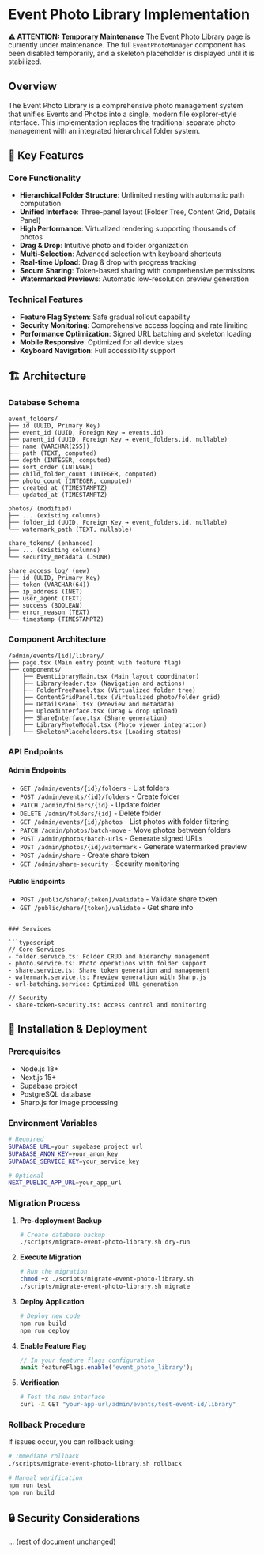 # Event Photo Library Implementation

**⚠️ ATTENTION: Temporary Maintenance**
The Event Photo Library page is currently under maintenance. The full `EventPhotoManager` component has been disabled temporarily, and a skeleton placeholder is displayed until it is stabilized.

## Overview

The Event Photo Library is a comprehensive photo management system that unifies Events and Photos into a single, modern file explorer-style interface. This implementation replaces the traditional separate photo management with an integrated hierarchical folder system.

## 🎯 Key Features

### Core Functionality
- **Hierarchical Folder Structure**: Unlimited nesting with automatic path computation
- **Unified Interface**: Three-panel layout (Folder Tree, Content Grid, Details Panel)
- **High Performance**: Virtualized rendering supporting thousands of photos
- **Drag & Drop**: Intuitive photo and folder organization
- **Multi-Selection**: Advanced selection with keyboard shortcuts
- **Real-time Upload**: Drag & drop with progress tracking
- **Secure Sharing**: Token-based sharing with comprehensive permissions
- **Watermarked Previews**: Automatic low-resolution preview generation

### Technical Features
- **Feature Flag System**: Safe gradual rollout capability
- **Security Monitoring**: Comprehensive access logging and rate limiting
- **Performance Optimization**: Signed URL batching and skeleton loading
- **Mobile Responsive**: Optimized for all device sizes
- **Keyboard Navigation**: Full accessibility support

## 🏗️ Architecture

### Database Schema

```
event_folders/
├── id (UUID, Primary Key)
├── event_id (UUID, Foreign Key → events.id)
├── parent_id (UUID, Foreign Key → event_folders.id, nullable)
├── name (VARCHAR(255))
├── path (TEXT, computed)
├── depth (INTEGER, computed)
├── sort_order (INTEGER)
├── child_folder_count (INTEGER, computed)
├── photo_count (INTEGER, computed)
├── created_at (TIMESTAMPTZ)
└── updated_at (TIMESTAMPTZ)

photos/ (modified)
├── ... (existing columns)
├── folder_id (UUID, Foreign Key → event_folders.id, nullable)
└── watermark_path (TEXT, nullable)

share_tokens/ (enhanced)
├── ... (existing columns)
└── security_metadata (JSONB)

share_access_log/ (new)
├── id (UUID, Primary Key)
├── token (VARCHAR(64))
├── ip_address (INET)
├── user_agent (TEXT)
├── success (BOOLEAN)
├── error_reason (TEXT)
└── timestamp (TIMESTAMPTZ)
```

### Component Architecture

```
/admin/events/[id]/library/
├── page.tsx (Main entry point with feature flag)
├── components/
│   ├── EventLibraryMain.tsx (Main layout coordinator)
│   ├── LibraryHeader.tsx (Navigation and actions)
│   ├── FolderTreePanel.tsx (Virtualized folder tree)
│   ├── ContentGridPanel.tsx (Virtualized photo/folder grid)
│   ├── DetailsPanel.tsx (Preview and metadata)
│   ├── UploadInterface.tsx (Drag & drop upload)
│   ├── ShareInterface.tsx (Share generation)
│   ├── LibraryPhotoModal.tsx (Photo viewer integration)
│   └── SkeletonPlaceholders.tsx (Loading states)
```

### API Endpoints

#### Admin Endpoints
- `GET /admin/events/{id}/folders` - List folders
- `POST /admin/events/{id}/folders` - Create folder
- `PATCH /admin/folders/{id}` - Update folder
- `DELETE /admin/folders/{id}` - Delete folder
- `GET /admin/events/{id}/photos` - List photos with folder filtering
- `PATCH /admin/photos/batch-move` - Move photos between folders
- `POST /admin/photos/batch-urls` - Generate signed URLs
- `POST /admin/photos/{id}/watermark` - Generate watermarked preview
- `POST /admin/share` - Create share token
- `GET /admin/share-security` - Security monitoring

#### Public Endpoints
- `POST /public/share/{token}/validate` - Validate share token
- `GET /public/share/{token}/validate` - Get share info
```

### Services

```typescript
// Core Services
- folder.service.ts: Folder CRUD and hierarchy management
- photo.service.ts: Photo operations with folder support
- share.service.ts: Share token generation and management
- watermark.service.ts: Preview generation with Sharp.js
- url-batching.service: Optimized URL generation

// Security
- share-token-security.ts: Access control and monitoring
```

## 🚀 Installation & Deployment

### Prerequisites

- Node.js 18+  
- Next.js 15+  
- Supabase project  
- PostgreSQL database  
- Sharp.js for image processing

### Environment Variables

```bash
# Required
SUPABASE_URL=your_supabase_project_url
SUPABASE_ANON_KEY=your_anon_key
SUPABASE_SERVICE_KEY=your_service_key

# Optional
NEXT_PUBLIC_APP_URL=your_app_url
```

### Migration Process

1. **Pre-deployment Backup**
   ```bash
   # Create database backup
   ./scripts/migrate-event-photo-library.sh dry-run
   ```

2. **Execute Migration**
   ```bash
   # Run the migration
   chmod +x ./scripts/migrate-event-photo-library.sh
   ./scripts/migrate-event-photo-library.sh migrate
   ```

3. **Deploy Application**
   ```bash
   # Deploy new code
   npm run build
   npm run deploy
   ```

4. **Enable Feature Flag**
   ```typescript
   // In your feature flags configuration
   await featureFlags.enable('event_photo_library');
   ```

5. **Verification**
   ```bash
   # Test the new interface
   curl -X GET "your-app-url/admin/events/test-event-id/library"
   ```

### Rollback Procedure

If issues occur, you can rollback using:

```bash
# Immediate rollback
./scripts/migrate-event-photo-library.sh rollback

# Manual verification
npm run test
npm run build
```

## 🔒 Security Considerations

... (rest of document unchanged)